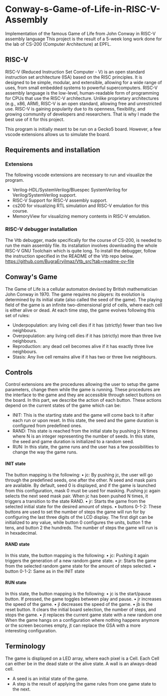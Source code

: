 # Conway-s-Game-of-Life-in-RISC-V-Assembly
Implementation of the famous Game of Life from John Conway in RISC-V assembly language
This project is the result of a 5-week long work done for the lab of CS-200 (Computer Architecture) at EPFL.

## RISC-V
RISC-V (Reduced Instruction Set Computer - V) is an open standard instruction set architecture (ISA) based on the RISC principles. It is designed to be simple, modular, and extensible, allowing for a wide range of uses, from small embedded systems to powerful supercomputers. RISC-V assembly language is the low-level, human-readable form of programming for CPUs that use the RISC-V architecture.
Unlike proprietary architectures (e.g., x86, ARM), RISC-V is an open standard, allowing free and unrestricted use. RISC-V is gaining popularity due to its openness, flexibility, and growing community of developers and researchers.
That is why I made the best use of it for this project.

This program is initially meant to be run on a Gecko5 board. However, a few vscode extensions allows us to simulate the board.
## Requirements and installation
### Extensions
The following vscode extensions are necessary to run and visualize the program.
- Verilog-HDL/SystemVerilog/Bluespec SystemVerilog for Verilog/SystemVerilog support.
- RISC-V Support for RISC-V assembly support.
- cs200 for visualizing RTL simulation and RISC-V emulation for this course.
- MemoryView for visualizing memory contents in RISC-V emulation.

### RISC-V debugger installation
The Vtb debugger, made specifically for the course of CS-200, is needed to run the main assembly file. Its installation involves downloading the whole RISC-V GNU Toolchain which is quite long.
To install the debugger, follow the instruction specified in the README of the Vtb repo below.
https://github.com/BugraEryilmaz/Vtb_src?tab=readme-ov-file

## Conway's Game
The Game of Life is a cellular automaton devised by British mathematician John Conway in 1970.
The game requires no players: its evolution is determined by its initial state (also called the seed of the
game). The playing field of the game is an infinite two-dimensional grid of cells, where each cell is either
alive or dead. At each time step, the game evolves following this set of rules:
- Underpopulation: any living cell dies if it has (strictly) fewer than two live neighbours.
- Overpopulation: any living cell dies if it has (strictly) more than three live neighbours.
- Reproduction: any dead cell becomes alive if it has exactly three live neighbours.
- Stasis: Any live cell remains alive if it has two or three live neighbours.

## Controls 
Control extensions are the procedures allowing the user to setup the game parameters, change them
while the game is running. These procedures are the interface to the game and they are accessible
through select buttons on the board. In this part, we describe the action of each button. These actions
depend on the current states of the game which can be:
- INIT: This is the starting state and the game will come back to it after each run or upon reset. In
this state, the seed and the game duration is configured from predefined ones.
- RAND: This state is reached from the initial state by pushing jc N times where N is an integer
representing the number of seeds. In this state, the seed and game duration is initialized to a
random seed.
- RUN: In this state, the game runs and the user has a few possibilities to change the way the game
runs.

#### INIT state
The button mapping is the following:
• jc: By pushing jc, the user will go through the predefined seeds, one after the other. N seed and
mask pairs are available. By default, seed 0 is displayed, and if the game is launched from this
configuration, mask 0 must be used for masking. Pushing jc again selects the next seed mask
pair. When jc has been pushed N times, it triggers a transition to the state RAND.
• jr: Starts the game from the selected initial state for the desired amount of steps.
• buttons 0-1-2: These buttons are used to set the number of steps the game will run for by
configuring the last three digits of the LCD display. The first digit can be initialized to any value,
while button 0 configures the units, button 1 the tens, and button 2 the hundreds. The
number of steps the game will run is in hexadecimal.

#### RAND state
In this state, the button mapping is the following:
• jc: Pushing it again triggers the generation of a new random game state.
• jr: Starts the game from the selected random game state for the amount of steps selected.
• button 0-1-2: Same as in the INIT state

#### RUN state
In this state, the button mapping is the following:
• jc is the start/pause button. If pressed, the game toggles between play and pause.
• jr increases the speed of the game.
• jl decreases the speed of the game.
• jb is the reset button. It clears the initial board selection, the number of steps, and stops the game.
• jt replaces the current game state with a new random one
When the game hangs on a configuration where nothing happens anymore or the screen becomes
empty, jt can replace the GSA with a more interesting configuration.

## Terminology
The game is displayed on a LED array, where each pixel is a Cell. Each Cell can either be in the dead
state or the alive state. A wall is an always-dead cell.
- A seed is an initial state of the game.
- A step is the result of applying the game rules from one game state to the next.

